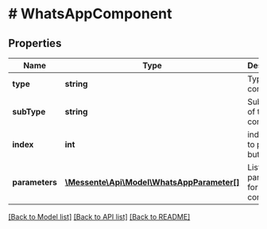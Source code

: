 # # WhatsAppComponent

## Properties

Name | Type | Description | Notes
------------ | ------------- | ------------- | -------------
**type** | **string** | Type of the component |
**subType** | **string** | Sub-type of the component | [optional]
**index** | **int** | index used to position buttons | [optional]
**parameters** | [**\Messente\Api\Model\WhatsAppParameter[]**](WhatsAppParameter.md) | List of parameters for the component | [optional]

[[Back to Model list]](../../README.md#models) [[Back to API list]](../../README.md#endpoints) [[Back to README]](../../README.md)
